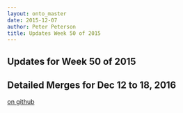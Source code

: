 ```yaml
---
layout: onto_master
date: 2015-12-07
author: Peter Peterson
title: Updates Week 50 of 2015
---
```

Updates for Week 50 of 2015
---------------------------

Detailed Merges for Dec 12 to 18, 2016
--------------------------------------
[on github](https://github.com/mantidproject/mantid/pulls?q=is%3Apr+merged%3A2016-12-13..2016-12-18)


